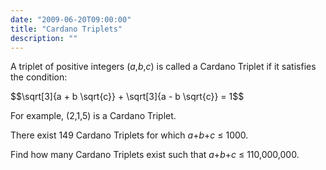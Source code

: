 ```yaml
---
date: "2009-06-20T09:00:00"
title: "Cardano Triplets"
description: ""
---
```


<p>
A triplet of positive integers (<var>a</var>,<var>b</var>,<var>c</var>) is called a Cardano Triplet if it satisfies the condition:</p>
$$\sqrt[3]{a + b \sqrt{c}} + \sqrt[3]{a - b \sqrt{c}} = 1$$

<p>
For example, (2,1,5) is a Cardano Triplet.
</p>
<p>
There exist 149 Cardano Triplets for which <var>a</var>+<var>b</var>+<var>c</var> ≤ 1000.
</p>
<p>
Find how many Cardano Triplets exist such that <var>a</var>+<var>b</var>+<var>c</var> ≤ 110,000,000.
 
</p>

